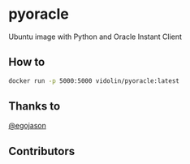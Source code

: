 # pyoracle

Ubuntu image with Python and Oracle Instant Client

## How to

```bash
docker run -p 5000:5000 vidolin/pyoracle:latest
```

## Thanks to

[@egojason](https://github.com/egojason/)

## Contributors
